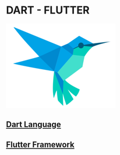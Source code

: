# DART - FLUTTER

[![Dart|Flutter](./asset/icon/dart_flutter_sm_icon.png)](https://github.com/nathantran-zl/dart-flutter/tree/develop)

## [Dart Language](https://github.com/nathantran-zl/dart-flutter/tree/feature/dart-language)

## [Flutter Framework](https://github.com/nathantran-zl/dart-flutter/tree/feature/flutter-framework)
